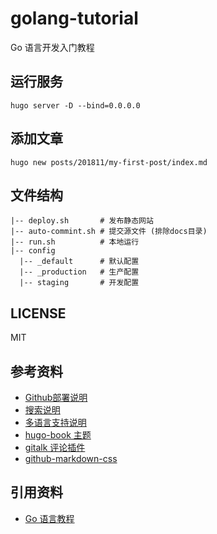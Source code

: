 # golang-tutorial

Go 语言开发入门教程

## 运行服务
```
hugo server -D --bind=0.0.0.0
```

## 添加文章
```
hugo new posts/201811/my-first-post/index.md
```

## 文件结构
```
|-- deploy.sh       # 发布静态网站
|-- auto-commint.sh # 提交源文件 (排除docs目录)
|-- run.sh          # 本地运行
|-- config
  |-- _default      # 默认配置
  |-- _production   # 生产配置
  |-- staging       # 开发配置
```

## LICENSE
MIT

## 参考资料
- [Github部署说明](https://gohugo.io/hosting-and-deployment/hosting-on-github/)
- [搜索说明](https://gohugo.io/tools/search/)
- [多语言支持说明](https://gohugo.io/content-management/multilingual/)
- [hugo-book 主题](https://github.com/alex-shpak/hugo-book)
- [gitalk 评论插件](https://github.com/gitalk/gitalk)
- [github-markdown-css](https://github.com/sindresorhus/github-markdown-css)

## 引用资料
- [Go 语言教程](http://www.runoob.com/go/go-tutorial.html)